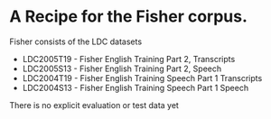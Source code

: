 # A Recipe for the Fisher corpus.

Fisher consists of the LDC datasets
  - LDC2005T19 - Fisher English Training Part 2, Transcripts
  - LDC2005S13 - Fisher English Training Part 2, Speech   
  - LDC2004T19 - Fisher English Training Speech Part 1 Transcripts
  - LDC2004S13 - Fisher English Training Speech Part 1 Speech

There is no explicit evaluation or test data yet
